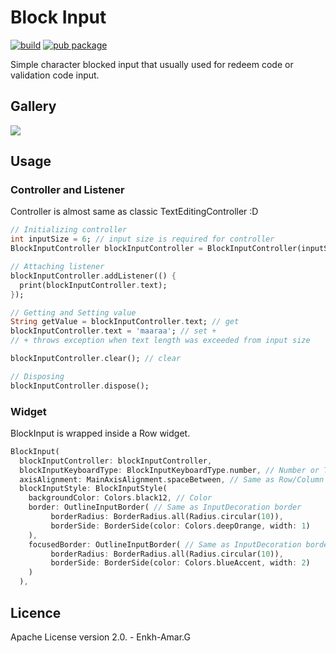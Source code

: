 # Block Input 

[![build](https://github.com/vonqo/block_input/workflows/build/badge.svg?branch=master)](https://github.com/vonqo/block_input/actions)
[![pub package](https://img.shields.io/pub/v/block_input.svg)](https://pub.dev/packages/block_input)

Simple character blocked input that usually used for redeem code or validation code input.

## Gallery
<img src="https://raw.githubusercontent.com/vonqo/block_input/master/example/example-1.gif">

## Usage
### Controller and Listener
Controller is almost same as classic TextEditingController :D
```dart
// Initializing controller
int inputSize = 6; // input size is required for controller
BlockInputController blockInputController = BlockInputController(inputSize);

// Attaching listener
blockInputController.addListener(() {
  print(blockInputController.text);
});

// Getting and Setting value
String getValue = blockInputController.text; // get
blockInputController.text = 'maaraa'; // set + 
// + throws exception when text length was exceeded from input size

blockInputController.clear(); // clear

// Disposing
blockInputController.dispose();
```

### Widget
BlockInput is wrapped inside a Row widget.
```dart
BlockInput(
  blockInputController: blockInputController,
  blockInputKeyboardType: BlockInputKeyboardType.number, // Number or Text
  axisAlignment: MainAxisAlignment.spaceBetween, // Same as Row/Column MainAxisAlignment
  blockInputStyle: BlockInputStyle(
    backgroundColor: Colors.black12, // Color
    border: OutlineInputBorder( // Same as InputDecoration border
         borderRadius: BorderRadius.all(Radius.circular(10)),
         borderSide: BorderSide(color: Colors.deepOrange, width: 1)
    ),
    focusedBorder: OutlineInputBorder( // Same as InputDecoration border
         borderRadius: BorderRadius.all(Radius.circular(10)),
         borderSide: BorderSide(color: Colors.blueAccent, width: 2)
    )
  ),  
```

## Licence
Apache License version 2.0. - Enkh-Amar.G




